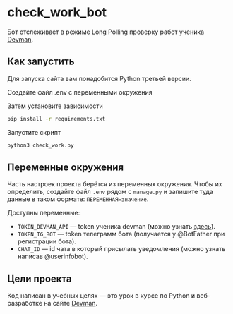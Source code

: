 # check_work_bot
Бот отслеживает в режиме Long Polling проверку работ ученика [Devman](https://dvmn.org).

## Как запустить

Для запуска сайта вам понадобится Python третьей версии.  

Создайте файл .env с переменными окружения  

Затем установите зависимости

```sh
pip install -r requirements.txt
```

Запустите скрипт

```sh
python3 check_work.py
```

## Переменные окружения

Часть настроек проекта берётся из переменных окружения. Чтобы их определить, создайте файл `.env` рядом с `manage.py` и запишите туда данные в таком формате: `ПЕРЕМЕННАЯ=значение`.

Доступны переменные:
- `TOKEN_DEVMAN_API` — token ученика devman (можно узнать [здесь](https://dvmn.org/api/docs/)).
- `TOKEN_TG_BOT` — token телеграмм бота (получается у @BotFather при регистрации бота). 
- `CHAT_ID` — id чата в который присылать уведомления (можно узнать написав @userinfobot).

## Цели проекта

Код написан в учебных целях — это урок в курсе по Python и веб-разработке на сайте [Devman](https://dvmn.org).